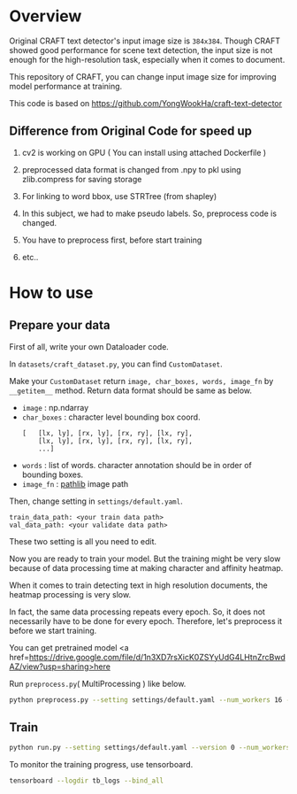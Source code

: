 # Overview

Original CRAFT text detector's input image size is `384x384`. Though CRAFT showed good performance for scene text detection, the input size is not enough for the high-resolution task, especially when it comes to document.

This repository of CRAFT, you can change input image size for improving model performance at training.

This code is based on https://github.com/YongWookHa/craft-text-detector

## Difference from Original Code for speed up

1. cv2 is working on GPU ( You can install using attached Dockerfile ) 

2. preprocessed data format is changed from .npy to pkl using zlib.compress for saving storage

3. For linking to word bbox, use STRTree (from shapley)

4. In this subject, we had to make pseudo labels. So, preprocess code is changed.

5. You have to preprocess first, before start training

5. etc..

# How to use

## Prepare your data

First of all, write your own Dataloader code.

In `datasets/craft_dataset.py`, you can find `CustomDataset`.

Make your `CustomDataset` return `image, char_boxes, words, image_fn` by `__getitem__` method. Return data format should be same as below.

- `image` : np.ndarray  
- `char_boxes` : character level bounding box coord.
    ```
    [   [lx, ly], [rx, ly], [rx, ry], [lx, ry],
        [lx, ly], [rx, ly], [rx, ry], [lx, ry],
        ...]   
    ```  
- `words` : list of words. character annotation should be in order of bounding boxes.
- `image_fn` : [pathlib](https://docs.python.org/3/library/pathlib.html) image path  

Then, change setting in `settings/default.yaml`.

```
train_data_path: <your train data path>
val_data_path: <your validate data path>
```  

These two setting is all you need to edit.  

Now you are ready to train your model. But the training might be very slow because of data processing time at making character and affinity heatmap.   

When it comes to train detecting text in high resolution documents, the heatmap processing is very slow.

In fact, the same data processing repeats every epoch. So, it does not necessarily have to be done for every epoch. Therefore, let's preprocess it before we start training.

You can get pretrained model <a href=https://drive.google.com/file/d/1n3XD7rsXicK0ZSYyUdG4LHtnZrcBwdAZ/view?usp=sharing>here</a>

Run `preprocess.py`( MultiProcessing ) like below.

```bash
python preprocess.py --setting settings/default.yaml --num_workers 16 --batch_size 1 
```

## Train

```bash
python run.py --setting settings/default.yaml --version 0 --num_workers 16 -bs 4 --preprocessed
```

To monitor the training progress, use tensorboard.

```bash
tensorboard --logdir tb_logs --bind_all
```
